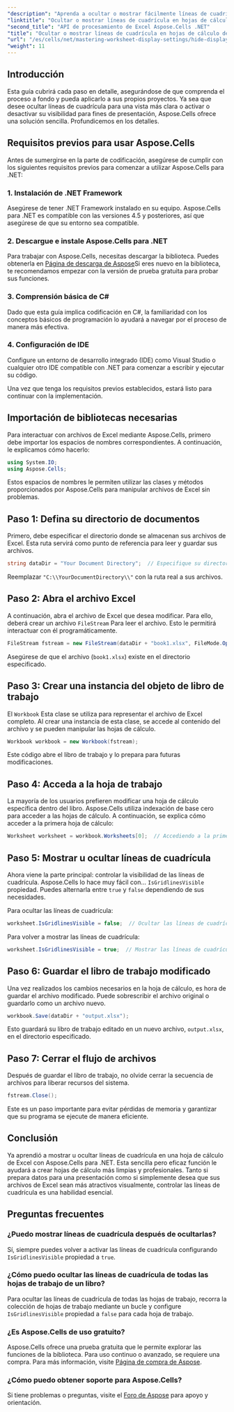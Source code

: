 ```yaml
---
"description": "Aprenda a ocultar o mostrar fácilmente líneas de cuadrícula en hojas de cálculo de Excel con Aspose.Cells para .NET. Este completo tutorial incluye instrucciones paso a paso."
"linktitle": "Ocultar o mostrar líneas de cuadrícula en hojas de cálculo de Excel"
"second_title": "API de procesamiento de Excel Aspose.Cells .NET"
"title": "Ocultar o mostrar líneas de cuadrícula en hojas de cálculo de Excel"
"url": "/es/cells/net/mastering-worksheet-display-settings/hide-display-gridlines/"
"weight": 11
---
```


## Introducción

Esta guía cubrirá cada paso en detalle, asegurándose de que comprenda el proceso a fondo y pueda aplicarlo a sus propios proyectos. Ya sea que desee ocultar líneas de cuadrícula para una vista más clara o activar o desactivar su visibilidad para fines de presentación, Aspose.Cells ofrece una solución sencilla. Profundicemos en los detalles.

## Requisitos previos para usar Aspose.Cells

Antes de sumergirse en la parte de codificación, asegúrese de cumplir con los siguientes requisitos previos para comenzar a utilizar Aspose.Cells para .NET:

### 1. Instalación de .NET Framework
Asegúrese de tener .NET Framework instalado en su equipo. Aspose.Cells para .NET es compatible con las versiones 4.5 y posteriores, así que asegúrese de que su entorno sea compatible.

### 2. Descargue e instale Aspose.Cells para .NET
Para trabajar con Aspose.Cells, necesitas descargar la biblioteca. Puedes obtenerla en [Página de descarga de Aspose](https://releases.aspose.com/cells/net/)Si eres nuevo en la biblioteca, te recomendamos empezar con la versión de prueba gratuita para probar sus funciones.

### 3. Comprensión básica de C#
Dado que esta guía implica codificación en C#, la familiaridad con los conceptos básicos de programación lo ayudará a navegar por el proceso de manera más efectiva.

### 4. Configuración de IDE
Configure un entorno de desarrollo integrado (IDE) como Visual Studio o cualquier otro IDE compatible con .NET para comenzar a escribir y ejecutar su código.

Una vez que tenga los requisitos previos establecidos, estará listo para continuar con la implementación.

## Importación de bibliotecas necesarias

Para interactuar con archivos de Excel mediante Aspose.Cells, primero debe importar los espacios de nombres correspondientes. A continuación, le explicamos cómo hacerlo:

```csharp
using System.IO;
using Aspose.Cells;
```

Estos espacios de nombres le permiten utilizar las clases y métodos proporcionados por Aspose.Cells para manipular archivos de Excel sin problemas.

## Paso 1: Defina su directorio de documentos

Primero, debe especificar el directorio donde se almacenan sus archivos de Excel. Esta ruta servirá como punto de referencia para leer y guardar sus archivos.

```csharp
string dataDir = "Your Document Directory";  // Especifique su directorio aquí
```

Reemplazar `"C:\\YourDocumentDirectory\\"` con la ruta real a sus archivos.

## Paso 2: Abra el archivo Excel

A continuación, abra el archivo de Excel que desea modificar. Para ello, deberá crear un archivo `FileStream` Para leer el archivo. Esto le permitirá interactuar con él programáticamente.

```csharp
FileStream fstream = new FileStream(dataDir + "book1.xlsx", FileMode.Open);
```

Asegúrese de que el archivo (`book1.xlsx`) existe en el directorio especificado.

## Paso 3: Crear una instancia del objeto de libro de trabajo

El `Workbook` Esta clase se utiliza para representar el archivo de Excel completo. Al crear una instancia de esta clase, se accede al contenido del archivo y se pueden manipular las hojas de cálculo.

```csharp
Workbook workbook = new Workbook(fstream);
```

Este código abre el libro de trabajo y lo prepara para futuras modificaciones.

## Paso 4: Acceda a la hoja de trabajo

La mayoría de los usuarios prefieren modificar una hoja de cálculo específica dentro del libro. Aspose.Cells utiliza indexación de base cero para acceder a las hojas de cálculo. A continuación, se explica cómo acceder a la primera hoja de cálculo:

```csharp
Worksheet worksheet = workbook.Worksheets[0];  // Accediendo a la primera hoja de trabajo
```

## Paso 5: Mostrar u ocultar líneas de cuadrícula

Ahora viene la parte principal: controlar la visibilidad de las líneas de cuadrícula. Aspose.Cells lo hace muy fácil con... `IsGridlinesVisible` propiedad. Puedes alternarla entre `true` y `false` dependiendo de sus necesidades.

Para ocultar las líneas de cuadrícula:

```csharp
worksheet.IsGridlinesVisible = false;  // Ocultar las líneas de cuadrícula
```

Para volver a mostrar las líneas de cuadrícula:

```csharp
worksheet.IsGridlinesVisible = true;  // Mostrar las líneas de cuadrícula
```

## Paso 6: Guardar el libro de trabajo modificado

Una vez realizados los cambios necesarios en la hoja de cálculo, es hora de guardar el archivo modificado. Puede sobrescribir el archivo original o guardarlo como un archivo nuevo.

```csharp
workbook.Save(dataDir + "output.xlsx");
```

Esto guardará su libro de trabajo editado en un nuevo archivo, `output.xlsx`, en el directorio especificado.

## Paso 7: Cerrar el flujo de archivos

Después de guardar el libro de trabajo, no olvide cerrar la secuencia de archivos para liberar recursos del sistema.

```csharp
fstream.Close();
```

Este es un paso importante para evitar pérdidas de memoria y garantizar que su programa se ejecute de manera eficiente.

## Conclusión

Ya aprendió a mostrar u ocultar líneas de cuadrícula en una hoja de cálculo de Excel con Aspose.Cells para .NET. Esta sencilla pero eficaz función le ayudará a crear hojas de cálculo más limpias y profesionales. Tanto si prepara datos para una presentación como si simplemente desea que sus archivos de Excel sean más atractivos visualmente, controlar las líneas de cuadrícula es una habilidad esencial.

## Preguntas frecuentes

### ¿Puedo mostrar líneas de cuadrícula después de ocultarlas?
Sí, siempre puedes volver a activar las líneas de cuadrícula configurando `IsGridlinesVisible` propiedad a `true`.

### ¿Cómo puedo ocultar las líneas de cuadrícula de todas las hojas de trabajo de un libro?
Para ocultar las líneas de cuadrícula de todas las hojas de trabajo, recorra la colección de hojas de trabajo mediante un bucle y configure `IsGridlinesVisible` propiedad a `false` para cada hoja de trabajo.

### ¿Es Aspose.Cells de uso gratuito?
Aspose.Cells ofrece una prueba gratuita que le permite explorar las funciones de la biblioteca. Para uso continuo o avanzado, se requiere una compra. Para más información, visite [Página de compra de Aspose](https://purchase.aspose.com/buy).

### ¿Cómo puedo obtener soporte para Aspose.Cells?
Si tiene problemas o preguntas, visite el [Foro de Aspose](https://forum.aspose.com/c/cells/9) para apoyo y orientación.